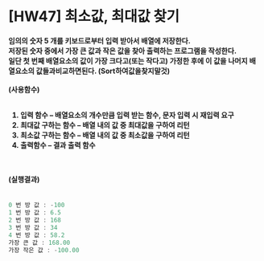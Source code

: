 # [HW47] 최소값, 최대값 찾기


<h4>

임의의 숫자 5 개를 키보드로부터 입력 받아서 배열에 저장한다.</br>
저장된 숫자 중에서 가장 큰 값과 작은 값을 찾아 출력하는 프로그램을 작성한다.</br>
일단 첫 번째 배열요소의 값이 가장 크다고(또는 작다고) 가정한 후에 이 값을 나머지 배열요소의 값들과비교하면된다. (Sort하여값을찾지말것)</br></br>
(사용함수)</br></br>
1. 입력 함수 – 배열요소의 개수만큼 입력 받는 함수, 문자 입력 시 재입력 요구 </br>
2. 최대값 구하는 함수 – 배열 내의 값 중 최대값을 구하여 리턴</br>
3. 최소값 구하는 함수 – 배열 내의 값 중 최소값을 구하여 리턴</br>
4. 출력함수 – 결과 출력 함수</br>

</br></br>
(실행결과)
</br></br></h4>

```cpp
0 번 방 값 : -100 
1 번 방 값 : 6.5 
2 번 방 값 : 168 
3 번 방 값 : 34
4 번 방 값 : 58.2
가장 큰 값 : 168.00 
가장 작은 값 : -100.00
```